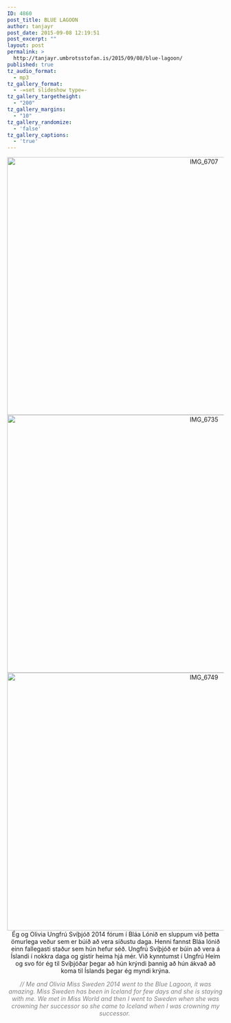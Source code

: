 ```yaml
---
ID: 4860
post_title: BLUE LAGOON
author: tanjayr
post_date: 2015-09-08 12:19:51
post_excerpt: ""
layout: post
permalink: >
  http://tanjayr.umbrotsstofan.is/2015/09/08/blue-lagoon/
published: true
tz_audio_format:
  - mp3
tz_gallery_format:
  - -=set slideshow type=-
tz_gallery_targetheight:
  - "200"
tz_gallery_margins:
  - "10"
tz_gallery_randomize:
  - 'false'
tz_gallery_captions:
  - 'true'
---
```

<p style="text-align: center;"><img class="aligncenter size-large wp-image-4861" src="http://www.tanjayr.com/wp-content/uploads/2015/09/IMG_6707-1024x683.jpg" alt="IMG_6707" width="900" height="600" />
<img class="aligncenter size-large wp-image-4862" src="http://www.tanjayr.com/wp-content/uploads/2015/09/IMG_6735-1024x683.jpg" alt="IMG_6735" width="900" height="600" />
<img class="aligncenter size-large wp-image-4863" src="http://www.tanjayr.com/wp-content/uploads/2015/09/IMG_6749-1024x683.jpg" alt="IMG_6749" width="900" height="600" />Ég og Olivia Ungfrú Svíþjóð 2014 fórum í Bláa Lónið en sluppum við þetta ömurlega veður sem er búið að vera síðustu daga. Henni fannst Bláa lónið einn fallegasti staður sem hún hefur séð. Ungfrú Svíþjóð er búin að vera á Íslandi í nokkra daga og gistir heima hjá mér. Við kynntumst í Ungfrú Heim og svo fór ég til Svíþjóðar þegar að hún krýndi þannig að hún ákvað að koma til Íslands þegar ég myndi krýna.</p>
<p style="text-align: center;"><em><span style="color: #808080;">// Me and Olivia Miss Sweden 2014 went to the Blue Lagoon, it was amazing. Miss Sweden has been in Iceland for few days and she is staying with me. We met in Miss World and then I went to Sweden when she was crowning her successor so she came to Iceland when I was crowning my successor. </span></em></p>